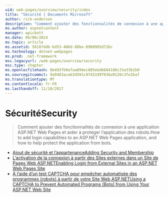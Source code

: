 ```yaml
---
uid: web-pages/overview/security/index
title: "Sécurité | Documents Microsoft"
author: rick-anderson
description: "Comment ajouter des fonctionnalités de connexion à une application ASP.NET Web Pages et aider à protéger l’application des robots."
ms.author: aspnetcontent
manager: wpickett
ms.date: 09/08/2014
ms.topic: article
ms.assetid: 58187ddb-bd53-406d-88be-8908905d726c
ms.technology: dotnet-webpages
ms.prod: .net-framework
msc.legacyurl: /web-pages/overview/security
msc.type: chapter
ms.openlocfilehash: 6b493fb9afaa894ec805ebd6684180c33a33b1b0
ms.sourcegitcommit: 9a9483aceb34591c97451997036a9120c3fe2baf
ms.translationtype: MT
ms.contentlocale: fr-FR
ms.lasthandoff: 11/10/2017
---
```

<a name="security"></a><span data-ttu-id="45d80-103">Sécurité</span><span class="sxs-lookup"><span data-stu-id="45d80-103">Security</span></span>
====================
> <span data-ttu-id="45d80-104">Comment ajouter des fonctionnalités de connexion à une application ASP.NET Web Pages et aider à protéger l’application des robots.</span><span class="sxs-lookup"><span data-stu-id="45d80-104">How to add login capabilities to an ASP.NET Web Pages application, and how to help protect the application from bots.</span></span>


- [<span data-ttu-id="45d80-105">Ajout de sécurité et l’appartenance</span><span class="sxs-lookup"><span data-stu-id="45d80-105">Adding Security and Membership</span></span>](16-adding-security-and-membership.md)
- [<span data-ttu-id="45d80-106">L’activation de la connexion à partir des Sites externes dans un Site de Pages Web ASP.NET</span><span class="sxs-lookup"><span data-stu-id="45d80-106">Enabling Login from External Sites in an ASP.NET Web Pages Site</span></span>](enabling-login-from-external-sites-in-an-aspnet-web-pages-site.md)
- [<span data-ttu-id="45d80-107">À l’aide d’un test CAPTCHA pour empêcher automatisée des programmes (robots) à partir de votre Site Web ASP.NET</span><span class="sxs-lookup"><span data-stu-id="45d80-107">Using a CAPTCHA to Prevent Automated Programs (Bots) from Using Your ASP.NET Web Site</span></span>](using-a-catpcha-to-prevent-automated-programs-bots-from-using-your-aspnet-web-site.md)
